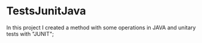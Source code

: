 # TestsJunitJava
In this project I created a method with some operations in JAVA  and unitary tests with "JUNIT";
